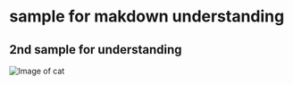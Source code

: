 # sample for makdown understanding
## 2nd sample for understanding
![Image of cat](https://octodex.github.com/images/yaktocat.png)
